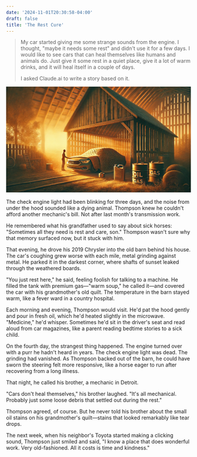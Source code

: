 ```yaml
---
date: '2024-11-01T20:30:58-04:00'
draft: false
title: 'The Rest Cure'
---
```


> My car started giving me some strange sounds from the engine. I thought, "maybe it needs some rest" and didn't use it for a few days. I would like to see cars that can heal themselves like humans and animals do. Just give it some rest in a quiet place, give it a lot of warm drinks, and it will heal itself in a couple of days.
>
> I asked Claude.ai to write a story based on it.

![The Rest Cure](the-rest-cure.webp)

The check engine light had been blinking for three days, and the noise from under the hood sounded like a dying animal.
Thompson knew he couldn't afford another mechanic's bill.
Not after last month's transmission work.

He remembered what his grandfather used to say about sick horses: "Sometimes all they need is rest and care, son."
Thompson wasn't sure why that memory surfaced now, but it stuck with him.

That evening, he drove his 2019 Chrysler into the old barn behind his house.
The car's coughing grew worse with each mile, metal grinding against metal.
He parked it in the darkest corner, where shafts of sunset leaked through the weathered boards.

"You just rest here," he said, feeling foolish for talking to a machine.
He filled the tank with premium gas—"warm soup," he called it—and covered the car with his grandmother's old quilt.
The temperature in the barn stayed warm, like a fever ward in a country hospital.

Each morning and evening, Thompson would visit.
He'd pat the hood gently and pour in fresh oil, which he'd heated slightly in the microwave.
"Medicine," he'd whisper.
Sometimes he'd sit in the driver's seat and read aloud from car magazines, like a parent reading bedtime stories to a sick child.

On the fourth day, the strangest thing happened.
The engine turned over with a purr he hadn't heard in years.
The check engine light was dead.
The grinding had vanished.
As Thompson backed out of the barn, he could have sworn the steering felt more responsive,
like a horse eager to run after recovering from a long illness.

That night, he called his brother, a mechanic in Detroit.

"Cars don't heal themselves," his brother laughed.
"It's all mechanical. Probably just some loose debris that settled out during the rest."

Thompson agreed, of course.
But he never told his brother about the small oil stains on his grandmother's quilt—stains that looked remarkably like tear drops.

The next week, when his neighbor's Toyota started making a clicking sound,
Thompson just smiled and said, "I know a place that does wonderful work.
Very old-fashioned. All it costs is time and kindness."
